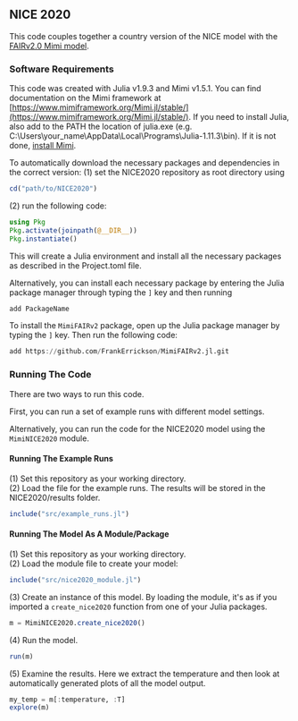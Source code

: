 ## NICE 2020

This code couples together a country version of the NICE model with the [FAIRv2.0 Mimi model](https://github.com/FrankErrickson/MimiFAIRv2.jl).

### Software Requirements
This code was created with Julia v1.9.3 and Mimi v1.5.1. You can find documentation on the Mimi framework at [https://www.mimiframework.org/Mimi.jl/stable/](https://www.mimiframework.org/Mimi.jl/stable/). 
If you need to install Julia, also add to the PATH the location of julia.exe (e.g. C:\Users\your_name\AppData\Local\Programs\Julia-1.11.3\bin). If it is not done, [install Mimi](https://www.mimiframework.org/Mimi.jl/stable/tutorials/tutorial_1/#Tutorial-1:-Install-Mimi-1).

To automatically download the necessary packages and dependencies in the correct version:
(1) set the NICE2020 repository as root directory using 
```julia
cd("path/to/NICE2020")
```
(2) run the following code: 
```julia
using Pkg
Pkg.activate(joinpath(@__DIR__))
Pkg.instantiate()
```
This will create a Julia environment and install all the necessary packages as described in the Project.toml file. 

Alternatively, you can install each necessary package by entering the Julia package manager through typing the `]` key and then running
```julia
add PackageName
```

To install the `MimiFAIRv2` package, open up the Julia package manager by typing the `]` key. Then run the following code:
```julia
add https://github.com/FrankErrickson/MimiFAIRv2.jl.git
```

### Running The Code
There are two ways to run this code.

First, you can run a set of example runs with different model settings. 

Alternatively, you can run the code for the NICE2020 model using the `MimiNICE2020` module.

#### Running The Example Runs
(1) Set this repository as your working directory.  
(2) Load the file for the example runs. The results will be stored in the NICE2020/results folder.
```julia
include("src/example_runs.jl")
```

#### Running The Model As A Module/Package
(1) Set this repository as your working directory.  
(2) Load the module file to create your model:
```julia
include("src/nice2020_module.jl")
```
(3) Create an instance of this model. By loading the module, it's as if you imported a `create_nice2020` function from one of your Julia packages.
```julia
m = MimiNICE2020.create_nice2020()
```
(4) Run the model.
```julia
run(m)
```
(5) Examine the results. Here we extract the temperature and then look at automatically generated plots of all the model output.
```julia
my_temp = m[:temperature, :T]
explore(m)
```
